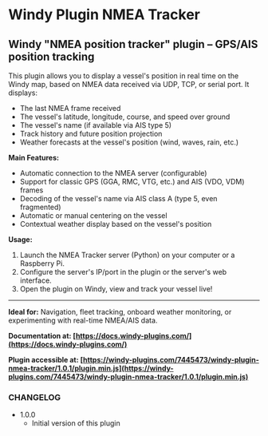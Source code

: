 # Windy Plugin NMEA Tracker

## Windy "NMEA position tracker" plugin – GPS/AIS position tracking

This plugin allows you to display a vessel's position in real time on the Windy map, based on NMEA data received via UDP, TCP, or serial port. It displays:

- The last NMEA frame received
- The vessel's latitude, longitude, course, and speed over ground
- The vessel's name (if available via AIS type 5)
- Track history and future position projection
- Weather forecasts at the vessel's position (wind, waves, rain, etc.)

**Main Features:**

- Automatic connection to the NMEA server (configurable)
- Support for classic GPS (GGA, RMC, VTG, etc.) and AIS (VDO, VDM) frames
- Decoding of the vessel's name via AIS class A (type 5, even fragmented)
- Automatic or manual centering on the vessel
- Contextual weather display based on the vessel's position

**Usage:**

1. Launch the NMEA Tracker server (Python) on your computer or a Raspberry Pi.
2. Configure the server's IP/port in the plugin or the server's web interface.
3. Open the plugin on Windy, view and track your vessel live!

---

**Ideal for:**
Navigation, fleet tracking, onboard weather monitoring, or experimenting with real-time NMEA/AIS data.

**Documentation at: [https://docs.windy-plugins.com/](https://docs.windy-plugins.com/)**

**Plugin accessible at: [https://windy-plugins.com/7445473/windy-plugin-nmea-tracker/1.0.1/plugin.min.js](https://windy-plugins.com/7445473/windy-plugin-nmea-tracker/1.0.1/plugin.min.js)**

### CHANGELOG

- 1.0.0
  - Initial version of this plugin
